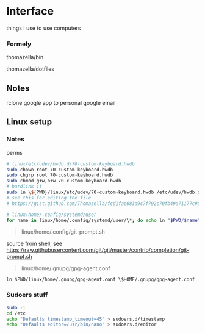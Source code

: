 # Interface

things I use to use computers

### Formely

thomazella/bin

thomazella/dotfiles

## Notes

rclone google app to personal google email

## Linux setup

### Notes

perms

```bash
# linux/etc/udev/hwdb.d/70-custom-keyboard.hwdb
sudo chown root 70-custom-keyboard.hwdb
sudo chgrp root 70-custom-keyboard.hwdb
sudo chmod g+w,o+w 70-custom-keyboard.hwdb
# hardlink it
sudo ln \${PWD}/linux/etc/udev/70-custom-keyboard.hwdb /etc/udev/hwdb.d/70-custom-keyboard.hwdb
# see this for editing the file
# https://gist.github.com/Thomazella/fcd1fac083a9c7f792c70fb49a71177c#gistcomment-3122968
```

```bash
# linux/home/.config/systemd/user
for name in linux/home/.config/systemd/user/\*; do echo ln "$PWD/$name" ~/.config/systemd/user/$name; done
```

> linux/home/.config/git-prompt.sh

source from shell, see https://raw.githubusercontent.com/git/git/master/contrib/completion/git-prompt.sh

> linux/home/.gnupg/gpg-agent.conf

`ln $PWD/linux/home/.gnupg/gpg-agent.conf \$HOME/.gnupg/gpg-agent.conf`

### Sudoers stuff

```bash
sudo -i
cd /etc
echo "Defaults timestamp_timeout=45" > sudoers.d/timestamp
echo "Defaults editor=/usr/bin/nano" > sudoers.d/editor
```
